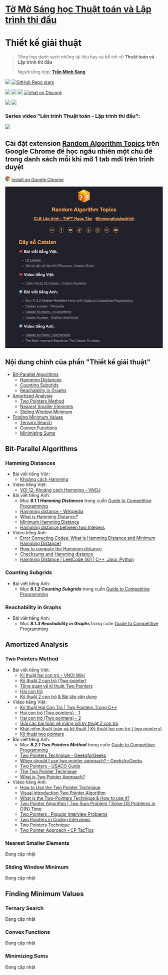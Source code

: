# [Tờ Mờ Sáng học Thuật toán và Lập trình thi đấu](/README.md)

# Thiết kế giải thuật

> Tổng hợp danh sách những tài liệu hay và bổ ích về **Thuật toán và Lập trình thi đấu**
> 
> Người tổng hợp: **[Trần Minh Sáng](https://www.facebook.com/sangtran.04/)**

<p align="left">
  <a href="#"><img src="https://img.shields.io/endpoint?url=https%3A%2F%2Fhits.dwyl.com%2Ftmsanghoclaptrinh%2Ftmsang-hoc-thuat-toan.json&label=visitors&color=blue"></a>
  <a href="#"><img alt="GitHub Repo stars" src="https://img.shields.io/github/stars/tmsanghoclaptrinh/tmsang-hoc-thuat-toan"></a>
</p>
<p align="left">
  <a href="https://github.com/tmsanghoclaptrinh"><img src="https://img.shields.io/badge/author-tmsanghoclaptrinh-41454A?logo=github&labelColor=grey"></a>
  <a href="https://facebook.com/clb.it.ngoctao"><img src="https://img.shields.io/badge/facebook-clb.it.ngoctao-41454A?logo=facebook&logoColor=white&labelColor=blue"></a>
  <a href="https://www.youtube.com/@tmsanghoclaptrinh"><img src="https://img.shields.io/badge/youtube-tmsanghoclaptrinh-41454A?logo=youtube&logoColor=white&labelColor=red"></a>
  <a href="https://discord.gg/ajXr5kRKkk"><img src="https://img.shields.io/discord/994125923819458590?logo=discord&logoColor=white&labelColor=5865F2&color=green" alt="chat on Discord"></a>
</p>
<p align="left">
  <a href="https://tmsanghoclaptrinh.com"><img src="https://img.shields.io/badge/blog-tmsanghoclaptrinh.com-white"></a>
  <a href="https://dev.to/tmsanghoclaptrinh"><img src="https://img.shields.io/badge/dev.to-tmsanghoclaptrinh-white"></a>
</p>

### Series video "Lên trình Thuật toán - Lập trình thi đấu": 

[![](https://markdown-videos-api.jorgenkh.no/youtube/AgwnOQbJVvU)](https://www.youtube.com/watch?v=AgwnOQbJVvU&list=PLqfkD788zZGCjhbJsmyhInVAhHBSV8Gqg&index=1)

## Cài đặt extension [Random Algorithm Topics](https://chromewebstore.google.com/detail/random-algorithm-topics/cfbnefdpfhohjhehglbjkchobnaknbkm) trên Google Chrome để học ngẫu nhiên một chủ đề trong danh sách mỗi khi mở 1 tab mới trên trình duyệt

<img src="../media/chrome_logo.png" height=16/> [Install on Google Chrome](https://chromewebstore.google.com/detail/random-algorithm-topics/cfbnefdpfhohjhehglbjkchobnaknbkm)

<img src="../media/screenshot.jpeg" alt="Extension Random Algorithm Topics screenshot">

## Nội dung chính của phần "Thiết kế giải thuật"

- [Bit-Parallel Algorithms](#bit-parallel-algorithms)
  - [Hamming Distances](#hamming-distances)
  - [Counting Subgrids](#counting-subgrids)
  - [Reachability in Graphs](#reachability-in-graphs)
- [Amortized Analysis](#amortized-analysis)
  - [Two Pointers Method](#two-pointers-method)
  - [Nearest Smaller Elements](#nearest-smaller-elements)
  - [Sliding Window Minimum](#sliding-window-minimum)
- [Finding Minimum Values](#finding-minimum-values)
  - [Ternary Search](#ternary-search)
  - [Convex Functions](#convex-functions)
  - [Minimizing Sums](#minimizing-sums)

## Bit-Parallel Algorithms

### Hamming Distances

- Bài viết tiếng Việt:
    - [Khoảng cách Hamming](https://vi.wikipedia.org/wiki/Kho%E1%BA%A3ng_c%C3%A1ch_Hamming)
- Video tiếng Việt:
    - [VOI 12: Khoảng cách Hamming - VNOJ](https://www.youtube.com/watch?v=epbCzPsNNzY)
- Bài viết tiếng Anh:
    - Mục ***8.1.1 Hamming Distances*** trong cuốn [Guide to Competitive Programming](https://drive.google.com/file/d/1-V14oys49VJM6oipdcaIGcLzakaR_Hkn/view)
    - [Hamming distance - Wikipedia](https://en.wikipedia.org/wiki/Hamming_distance)
    - [What is Hamming Distance?](https://www.tutorialspoint.com/what-is-hamming-distance)
    - [Minimum Hamming Distance](https://www.geeksforgeeks.org/minimum-hamming-distance/)
    - [Hamming distance between two Integers](https://www.geeksforgeeks.org/hamming-distance-between-two-integers/)
- Video tiếng Anh:
    - [Error Correcting Codes: What is Hamming Distance and Minimum Hamming Distance?](https://www.youtube.com/watch?v=7SVSXiWc0-o)
    - [How to compute the Hamming distance](https://www.youtube.com/watch?v=P02mJhS9qQ4)
    - [Checksums and Hamming distance](https://www.youtube.com/watch?v=ppU41c15Xho)
    - [Hamming Distance | LeetCode 461 | C++, Java, Python](https://www.youtube.com/watch?v=5UKMvO5bXPI)

### Counting Subgrids

- Bài viết tiếng Anh:
    - Mục ***8.1.2 Counting Subgrids*** trong cuốn [Guide to Competitive Programming](https://drive.google.com/file/d/1-V14oys49VJM6oipdcaIGcLzakaR_Hkn/view)

### Reachability in Graphs

- Bài viết tiếng Anh:
    - Mục ***8.1.3 Reachability in Graphs*** trong cuốn [Guide to Competitive Programming](https://drive.google.com/file/d/1-V14oys49VJM6oipdcaIGcLzakaR_Hkn/view)

## Amortized Analysis

### Two Pointers Method

- Bài viết tiếng Việt:
    - [Kĩ thuật hai con trỏ - VNOI Wiki](https://wiki.vnoi.info/algo/basic/two-pointers)
    - [Kỹ thuật 2 con trỏ (Two-pointer)](https://codedream.edu.vn/ky-thuat-2-con-tro-two-pointer/)
    - [Tổng quan về kĩ thuật Two Pointers](https://hackmd.io/@vuquelam28/HJrCyQE2_)
    - [Hai con trỏ](https://howkteam.vn/course/cau-truc-du-lieu-va-giai-thuat/hai-con-tro-4294)
    - [Kỹ thuật 2 con trỏ & Bài tập vận dụng](https://hackmd.io/@hda/SkejOs2gn)
- Video tiếng Việt:
    - [Kỹ thuật Hai Con Trỏ | Two Pointers Trong C++](https://www.youtube.com/watch?v=PPyw2vp6SIU)
    - [Hai con trỏ (Two pointers) - 1](https://www.youtube.com/watch?v=nk317NPlBJ4)
    - [Hai con trỏ (Two pointers) - 2](https://www.youtube.com/watch?v=s-ULxuOkllw)
    - [Giải các bài toán về mảng với kỹ thuật 2 con trỏ](https://www.youtube.com/watch?v=WsKoCy83wvc)
    - [Khái niệm thuật toán và kỹ thuật | Kỹ thuật hai con trỏ ( two pointers)](https://www.youtube.com/watch?v=VVaLBG1-z2Q)
    - [Kỹ thuật two pointers](https://www.youtube.com/watch?v=ussLEUIBpv8)
- Bài viết tiếng Anh:
    - Mục ***8.2.1 Two Pointers Method*** trong cuốn [Guide to Competitive Programming](https://drive.google.com/file/d/1-V14oys49VJM6oipdcaIGcLzakaR_Hkn/view)
    - [Two Pointers Technique - GeeksforGeeks](https://www.geeksforgeeks.org/two-pointers-technique/)
    - [When should I use two pointer approach? - GeeksforGeeks](https://www.geeksforgeeks.org/when-should-i-use-two-pointer-approach/)
    - [Two Pointers - USACO Guide](https://usaco.guide/silver/two-pointers?lang=cpp)
    - [The Two Pointer Technique](https://algodaily.com/lessons/using-the-two-pointer-technique)
    - [What is Two Pointer Approach?](https://takeuforward.org/data-structure/what-is-two-pointer-approach/)
- Video tiếng Anh:
    - [How to Use the Two Pointer Technique](https://www.youtube.com/watch?v=-gjxg6Pln50)
    - [Visual introduction Two Pointer Algorithm](https://www.youtube.com/watch?v=On03HWe2tZM)
    - [What is the Two-Pointers Technique & How to use it?](https://www.youtube.com/watch?v=VEPCm3BCtik)
    - [Two Pointer Algorithm | Two Sum Problem | Solve DS Problems in O(N) Time](https://www.youtube.com/watch?v=2wVjt3yhGwg)
    - [Two Pointers : Popular Interview Problems](https://www.youtube.com/playlist?list=PLpIkg8OmuX-LtRw7om1-EV6aJMRKjbSSR)
    - [Two Pointers in Coding Interviews](https://www.youtube.com/watch?v=QwN-weNSrAg)
    - [Two Pointers Technique](https://www.youtube.com/watch?v=xZ4AfXHQ1VQ)
    - [Two Pointer Approach - CP TacTics](https://www.youtube.com/watch?v=ymKrGndnTis)

### Nearest Smaller Elements

Đang cập nhật

### Sliding Window Minimum

Đang cập nhật

## Finding Minimum Values

### Ternary Search

Đang cập nhật

### Convex Functions

Đang cập nhật

### Minimizing Sums

Đang cập nhật
